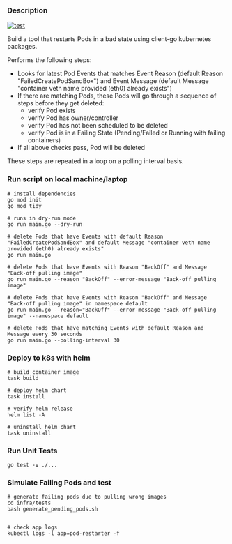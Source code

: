 ### Description

[![test](https://github.com/andreistefanciprian/pod-restarter-go/actions/workflows/ci.yaml/badge.svg?branch=main)](https://github.com/andreistefanciprian/pod-restarter-go/actions/workflows/ci.yaml)

Build a tool that restarts Pods in a bad state using client-go kubernetes packages.

Performs the following steps:
* Looks for latest Pod Events that matches Event Reason (default Reason "FailedCreatePodSandBox") and Event Message (default Message "container veth name provided (eth0) already exists")
* If there are matching Pods, these Pods will go through a sequence of steps before they get deleted:
    - verify Pod exists
    - verify Pod has owner/controller
    - verify Pod has not been scheduled to be deleted
    - verify Pod is in a Failing State (Pending/Failed or Running with failing containers)
* If all above checks pass, Pod will be deleted

These steps are repeated in a loop on a polling interval basis.


### Run script on local machine/laptop

```
# install dependencies
go mod init
go mod tidy

# runs in dry-run mode
go run main.go --dry-run

# delete Pods that have Events with default Reason "FailedCreatePodSandBox" and default Message "container veth name provided (eth0) already exists"
go run main.go

# delete Pods that have Events with Reason "BackOff" and Message "Back-off pulling image"
go run main.go --reason "BackOff" --error-message "Back-off pulling image"

# delete Pods that have Events with Reason "BackOff" and Message "Back-off pulling image" in namespace default
go run main.go --reason="BackOff" --error-message "Back-off pulling image" --namespace default

# delete Pods that have matching Events with default Reason and Message every 30 seconds
go run main.go --polling-interval 30
```

### Deploy to k8s with helm

```
# build container image
task build

# deploy helm chart
task install

# verify helm release
helm list -A

# uninstall helm chart
task uninstall
```

### Run Unit Tests 

```
go test -v ./...
```

### Simulate Failing Pods and test 

```
# generate failing pods due to pulling wrong images
cd infra/tests
bash generate_pending_pods.sh


# check app logs
kubectl logs -l app=pod-restarter -f
```